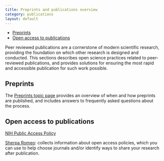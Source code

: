 ```yaml
---
title: Preprints and publications overview
category: publications
layout: default
---
```


- [Preprints](#preprints)
- [Open access to publications](#open-access-to-publications)

Peer reviewed publications are a cornerstone of modern scientific research,
providing the foundation on which other research is designed and conducted.
This sections describes open science practices related to peer-reviewed publications,
and provides solutions for ensuring the most rapid and accessible publication for such work possible.

## Preprints

The [Preprints topic page](/open-science/publications/preprints)
provides an overview of when and how preprints are published,
and includes answers to frequently asked questions about the process.

## Open access to publications

[NIH Public Access Policy](https://publicaccess.nih.gov/)

[Sherpa Romeo](https://v2.sherpa.ac.uk/romeo/): collects information about open access policies,
which you can use to help choose journals and/or identify ways to share your research after publication.
